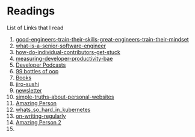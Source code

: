 # Readings
List of Links that I read

1. [good-engineers-train-their-skills-great-engineers-train-their-mindset](https://medium.com/@juraj.malenica/good-engineers-train-their-skills-great-engineers-train-their-mindset-0ee0427ba0ea)
2. [what-is-a-senior-software-engineer](https://newsletter.pragmaticengineer.com/p/what-is-a-senior-software-engineer)
3. [how-do-individual-contributors-get-stuck](https://skamille.medium.com/how-do-individual-contributors-get-stuck-63102ba43516)
4. [measuring-developer-productivity-bae](https://newsletter.pragmaticengineer.com/p/measuring-developer-productivity-bae)
5. [Developer Podcasts](https://getdx.com/podcast/)
6. [99 bottles of oop](https://github.com/keyvanakbary/learning-notes/blob/master/books/99-bottles-of-oop.md)
7. [Books](https://keyvanakbary.github.io/learning-notes/books/)
8. [jiro-sushi](https://mischavandenburg.com/zet/articles/jiro-sushi/)
9. [newsletter](https://www.techtello.com/newsletter/)
10. [simple-truths-about-personal-websites](https://matthiasott.com/notes/simple-truths-about-personal-websites)
11. [Amazing Person](https://mischavandenburg.com)
12. [whats_so_hard_in_kubernetes](https://www.reddit.com/r/devops/comments/18e4nuw/whats_so_hard_in_kubernetes/?utm_source=share&utm_medium=web2x&context=3&rdt=42402)
13. [on-writing-regularly](https://herman.bearblog.dev/on-writing-regularly/)
15. [Amazing Person 2](https://herman.bearblog.dev)
16. 
